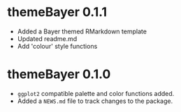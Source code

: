 # themeBayer 0.1.1

* Added a Bayer themed RMarkdown template
* Updated readme.md
* Add 'colour' style functions

# themeBayer 0.1.0

* `ggplot2` compatible palette and color functions added.
* Added a `NEWS.md` file to track changes to the package.
